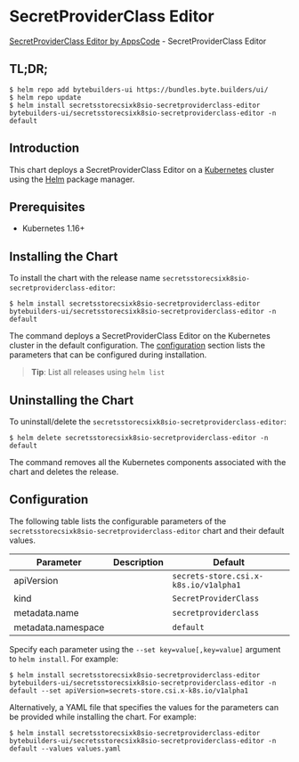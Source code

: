 # SecretProviderClass Editor

[SecretProviderClass Editor by AppsCode](https://byte.builders) - SecretProviderClass Editor

## TL;DR;

```console
$ helm repo add bytebuilders-ui https://bundles.byte.builders/ui/
$ helm repo update
$ helm install secretsstorecsixk8sio-secretproviderclass-editor bytebuilders-ui/secretsstorecsixk8sio-secretproviderclass-editor -n default
```

## Introduction

This chart deploys a SecretProviderClass Editor on a [Kubernetes](http://kubernetes.io) cluster using the [Helm](https://helm.sh) package manager.

## Prerequisites

- Kubernetes 1.16+

## Installing the Chart

To install the chart with the release name `secretsstorecsixk8sio-secretproviderclass-editor`:

```console
$ helm install secretsstorecsixk8sio-secretproviderclass-editor bytebuilders-ui/secretsstorecsixk8sio-secretproviderclass-editor -n default
```

The command deploys a SecretProviderClass Editor on the Kubernetes cluster in the default configuration. The [configuration](#configuration) section lists the parameters that can be configured during installation.

> **Tip**: List all releases using `helm list`

## Uninstalling the Chart

To uninstall/delete the `secretsstorecsixk8sio-secretproviderclass-editor`:

```console
$ helm delete secretsstorecsixk8sio-secretproviderclass-editor -n default
```

The command removes all the Kubernetes components associated with the chart and deletes the release.

## Configuration

The following table lists the configurable parameters of the `secretsstorecsixk8sio-secretproviderclass-editor` chart and their default values.

|     Parameter      | Description |                Default                |
|--------------------|-------------|---------------------------------------|
| apiVersion         |             | `secrets-store.csi.x-k8s.io/v1alpha1` |
| kind               |             | `SecretProviderClass`                 |
| metadata.name      |             | `secretproviderclass`                 |
| metadata.namespace |             | `default`                             |


Specify each parameter using the `--set key=value[,key=value]` argument to `helm install`. For example:

```console
$ helm install secretsstorecsixk8sio-secretproviderclass-editor bytebuilders-ui/secretsstorecsixk8sio-secretproviderclass-editor -n default --set apiVersion=secrets-store.csi.x-k8s.io/v1alpha1
```

Alternatively, a YAML file that specifies the values for the parameters can be provided while
installing the chart. For example:

```console
$ helm install secretsstorecsixk8sio-secretproviderclass-editor bytebuilders-ui/secretsstorecsixk8sio-secretproviderclass-editor -n default --values values.yaml
```
